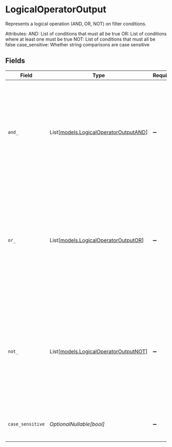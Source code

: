 # LogicalOperatorOutput

Represents a logical operation (AND, OR, NOT) on filter conditions.

Attributes:
    AND: List of conditions that must all be true
    OR: List of conditions where at least one must be true
    NOT: List of conditions that must all be false
    case_sensitive: Whether string comparisons are case sensitive


## Fields

| Field                                                                                                                        | Type                                                                                                                         | Required                                                                                                                     | Description                                                                                                                  | Example                                                                                                                      |
| ---------------------------------------------------------------------------------------------------------------------------- | ---------------------------------------------------------------------------------------------------------------------------- | ---------------------------------------------------------------------------------------------------------------------------- | ---------------------------------------------------------------------------------------------------------------------------- | ---------------------------------------------------------------------------------------------------------------------------- |
| `and_`                                                                                                                       | List[[models.LogicalOperatorOutputAND](../models/logicaloperatoroutputand.md)]                                               | :heavy_minus_sign:                                                                                                           | Logical AND operation - all conditions must be true                                                                          | [<br/>{<br/>"field": "name",<br/>"operator": "eq",<br/>"value": "John"<br/>},<br/>{<br/>"field": "age",<br/>"operator": "gte",<br/>"value": 30<br/>}<br/>] |
| `or_`                                                                                                                        | List[[models.LogicalOperatorOutputOR](../models/logicaloperatoroutputor.md)]                                                 | :heavy_minus_sign:                                                                                                           | Logical OR operation - at least one condition must be true                                                                   | [<br/>{<br/>"field": "status",<br/>"operator": "eq",<br/>"value": "active"<br/>},<br/>{<br/>"field": "role",<br/>"operator": "eq",<br/>"value": "admin"<br/>}<br/>] |
| `not_`                                                                                                                       | List[[models.LogicalOperatorOutputNOT](../models/logicaloperatoroutputnot.md)]                                               | :heavy_minus_sign:                                                                                                           | Logical NOT operation - all conditions must be false                                                                         | [<br/>{<br/>"field": "department",<br/>"operator": "eq",<br/>"value": "HR"<br/>},<br/>{<br/>"field": "location",<br/>"operator": "eq",<br/>"value": "remote"<br/>}<br/>] |
| `case_sensitive`                                                                                                             | *OptionalNullable[bool]*                                                                                                     | :heavy_minus_sign:                                                                                                           | Whether to perform case-sensitive matching                                                                                   | true                                                                                                                         |